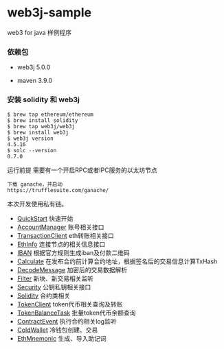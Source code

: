 # web3j-sample

web3 for java 样例程序

### 依赖包

* web3j 5.0.0

* maven 3.9.0

### 安装 solidity 和 web3j

```
$ brew tap ethereum/ethereum
$ brew install solidity
$ brew tap web3j/web3j
$ brew install web3j
$ web3j version
4.5.16
$ solc --version 
0.7.0
```

运行前提 需要有一个开启RPC或者IPC服务的以太坊节点

```
下载 ganache，并启动
https://trufflesuite.com/ganache/ 
```

本次开发使用私有链。

- [QuickStart](https://github.com/simbahebinbo/web3j-sample/blob/master/src/main/java/com/github/lansheng228/QuickStart.java)
  快速开始
- [AccountManager](https://github.com/simbahebinbo/web3j-sample/blob/master/src/main/java/com/github/lansheng228/AccountManager.java)
  账号相关接口
- [TransactionClient](https://github.com/simbahebinbo/web3j-sample/blob/master/src/main/java/com/github/lansheng228/TransactionClient.java)
  eth转账相关接口
- [EthInfo](https://github.com/simbahebinbo/web3j-sample/blob/master/src/main/java/com/github/lansheng228/EthInfo.java)
  连接节点的相关信息接口
- [IBAN](https://github.com/simbahebinbo/web3j-sample/blob/master/src/main/java/com/github/lansheng228/IBAN.java)
  根据官方规则生成iban及付款二维码
- [Calculate](https://github.com/simbahebinbo/web3j-sample/blob/master/src/main/java/com/github/lansheng228/Calculate.java)
  在发布合约前计算合约地址，根据签名后的交易信息计算TxHash
- [DecodeMessage](https://github.com/simbahebinbo/web3j-sample/blob/master/src/main/java/com/github/lansheng228/DecodeMessage.java)
  加密后的交易数据解析
- [Filter](https://github.com/simbahebinbo/web3j-sample/blob/master/src/main/java/com/github/lansheng228/Filter.java)
  新块、新交易相关监听
- [Security](https://github.com/simbahebinbo/web3j-sample/blob/master/src/main/java/com/github/lansheng228/Security.java)
  公钥私钥相关接口
- [Solidity](https://github.com/simbahebinbo/web3j-sample/tree/master/src/main/java/com/github/lansheng228/sol) 合约类相关
- [TokenClient](https://github.com/simbahebinbo/web3j-sample/blob/master/src/main/java/com/github/lansheng228/TokenClient.java)
  token代币相关查询及转账
- [TokenBalanceTask](https://github.com/simbahebinbo/web3j-sample/blob/master/src/main/java/com/github/lansheng228/TokenBalanceTask.java)
  批量token代币余额查询
- [ContractEvent](https://github.com/simbahebinbo/web3j-sample/blob/master/src/main/java/com/github/lansheng228/ContractEvent.java)
  执行合约相关log监听
- [ColdWallet](https://github.com/simbahebinbo/web3j-sample/blob/master/src/main/java/com/github/lansheng228/ColdWallet.java)
  冷钱包创建、交易
- [EthMnemonic](https://github.com/simbahebinbo/web3j-sample/blob/master/src/main/java/com/github/lansheng228/EthMnemonic.java)
  生成、导入助记词

